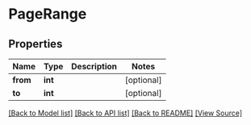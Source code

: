 ﻿# PageRange


## Properties
Name | Type | Description | Notes
------------ | ------------- | ------------- | -------------
**from** | **int** |  | [optional]
**to** | **int** |  | [optional]

[[Back to Model list]](../README.md#documentation-for-models) [[Back to API list]](../README.md#documentation-for-api-endpoints) [[Back to README]](../README.md) [[View Source]](../src/Aspose/PDF/Model/PageRange.php)

